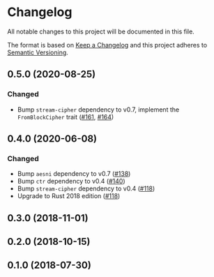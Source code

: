 # Changelog

All notable changes to this project will be documented in this file.

The format is based on [Keep a Changelog](https://keepachangelog.com/en/1.0.0/)
and this project adheres to [Semantic Versioning](https://semver.org/spec/v2.0.0.html).

## 0.5.0 (2020-08-25)
### Changed
- Bump `stream-cipher` dependency to v0.7, implement the `FromBlockCipher` trait ([#161], [#164])

[#161]: https://github.com/RustCrypto/stream-ciphers/pull/161
[#164]: https://github.com/RustCrypto/stream-ciphers/pull/164

## 0.4.0 (2020-06-08)
### Changed
- Bump `aesni` dependency to v0.7 ([#138])
- Bump `ctr` dependency to v0.4 ([#140])
- Bump `stream-cipher` dependency to v0.4 ([#118])
- Upgrade to Rust 2018 edition ([#118])

[#140]: https://github.com/RustCrypto/stream-ciphers/pull/140
[#138]: https://github.com/RustCrypto/stream-ciphers/pull/138
[#118]: https://github.com/RustCrypto/stream-ciphers/pull/118

## 0.3.0 (2018-11-01)

## 0.2.0 (2018-10-15)

## 0.1.0 (2018-07-30)
